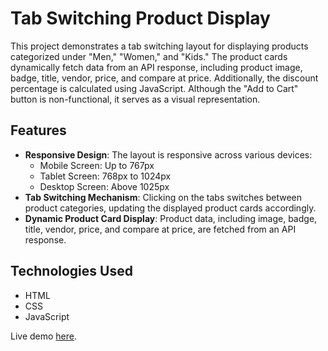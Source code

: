 # Tab Switching Product Display

This project demonstrates a tab switching layout for displaying products categorized under "Men," "Women," and "Kids." The product cards dynamically fetch data from an API response, including product image, badge, title, vendor, price, and compare at price. Additionally, the discount percentage is calculated using JavaScript. Although the "Add to Cart" button is non-functional, it serves as a visual representation.

## Features

- **Responsive Design**: The layout is responsive across various devices:
  - Mobile Screen: Up to 767px
  - Tablet Screen: 768px to 1024px
  - Desktop Screen: Above 1025px
- **Tab Switching Mechanism**: Clicking on the tabs switches between product categories, updating the displayed product cards accordingly.
- **Dynamic Product Card Display**: Product data, including image, badge, title, vendor, price, and compare at price, are fetched from an API response.

## Technologies Used

- HTML
- CSS
- JavaScript

Live demo [here](https://fashion-dummy.netlify.app/).

